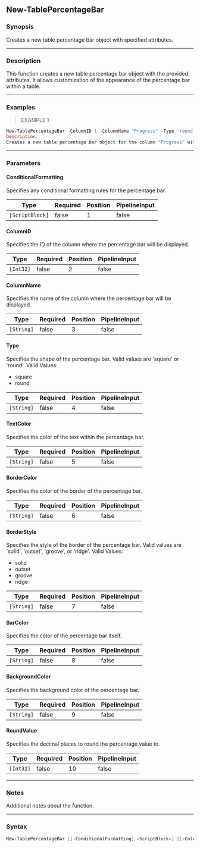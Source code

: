 New-TablePercentageBar
----------------------

### Synopsis
Creates a new table percentage bar object with specified attributes.

---

### Description

This function creates a new table percentage bar object with the provided attributes. It allows customization of the appearance of the percentage bar within a table.

---

### Examples
> EXAMPLE 1

```PowerShell
New-TablePercentageBar -ColumnID 1 -ColumnName "Progress" -Type 'round' -TextColor "#ffffff" -BorderColor "#000000" -BorderStyle 'solid' -BarColor "#00ff00" -BackgroundColor "#ffffff" -RoundValue 2
Description:
Creates a new table percentage bar object for the column "Progress" with specified attributes.
```

---

### Parameters
#### **ConditionalFormatting**
Specifies any conditional formatting rules for the percentage bar.

|Type           |Required|Position|PipelineInput|
|---------------|--------|--------|-------------|
|`[ScriptBlock]`|false   |1       |false        |

#### **ColumnID**
Specifies the ID of the column where the percentage bar will be displayed.

|Type     |Required|Position|PipelineInput|
|---------|--------|--------|-------------|
|`[Int32]`|false   |2       |false        |

#### **ColumnName**
Specifies the name of the column where the percentage bar will be displayed.

|Type      |Required|Position|PipelineInput|
|----------|--------|--------|-------------|
|`[String]`|false   |3       |false        |

#### **Type**
Specifies the shape of the percentage bar. Valid values are 'square' or 'round'.
Valid Values:

* square
* round

|Type      |Required|Position|PipelineInput|
|----------|--------|--------|-------------|
|`[String]`|false   |4       |false        |

#### **TextColor**
Specifies the color of the text within the percentage bar.

|Type      |Required|Position|PipelineInput|
|----------|--------|--------|-------------|
|`[String]`|false   |5       |false        |

#### **BorderColor**
Specifies the color of the border of the percentage bar.

|Type      |Required|Position|PipelineInput|
|----------|--------|--------|-------------|
|`[String]`|false   |6       |false        |

#### **BorderStyle**
Specifies the style of the border of the percentage bar. Valid values are 'solid', 'outset', 'groove', or 'ridge'.
Valid Values:

* solid
* outset
* groove
* ridge

|Type      |Required|Position|PipelineInput|
|----------|--------|--------|-------------|
|`[String]`|false   |7       |false        |

#### **BarColor**
Specifies the color of the percentage bar itself.

|Type      |Required|Position|PipelineInput|
|----------|--------|--------|-------------|
|`[String]`|false   |8       |false        |

#### **BackgroundColor**
Specifies the background color of the percentage bar.

|Type      |Required|Position|PipelineInput|
|----------|--------|--------|-------------|
|`[String]`|false   |9       |false        |

#### **RoundValue**
Specifies the decimal places to round the percentage value to.

|Type     |Required|Position|PipelineInput|
|---------|--------|--------|-------------|
|`[Int32]`|false   |10      |false        |

---

### Notes
Additional notes about the function.

---

### Syntax
```PowerShell
New-TablePercentageBar [[-ConditionalFormatting] <ScriptBlock>] [[-ColumnID] <Int32>] [[-ColumnName] <String>] [[-Type] <String>] [[-TextColor] <String>] [[-BorderColor] <String>] [[-BorderStyle] <String>] [[-BarColor] <String>] [[-BackgroundColor] <String>] [[-RoundValue] <Int32>] [<CommonParameters>]
```
